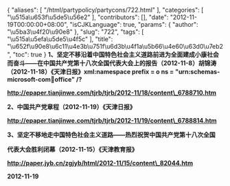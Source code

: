 {
    "aliases": [
        "/html/partypolicy/partycons/722.html"
    ],
    "categories": [
        "\u515a\u653f\u5de5\u56e2"
    ],
    "contributors": [],
    "date": "2012-11-19T00:00:00+08:00",
    "isCJKLanguage": true,
    "params": {
        "author": "\u5ba3\u4f20\u90e8"
    },
    "slug": "722",
    "tags": [
        "\u515a\u5efa\u5de5\u4f5c"
    ],
    "title": "\u652f\u90e8\u6c11\u4e3b\u751f\u6d3b\u4f1a\u5b66\u4e60\u63d0\u7eb2",
    "toc": true
}
**1、坚定不移沿着中国特色社会主义道路前进为全面建成小康社会而奋斗——在中国共产党第十八次全国代表大会上的报告（2012-11-8）胡锦涛（2012-11-18）《天津日报》xml:namespace prefix = o ns = "urn:schemas-microsoft-com:office:office" /?**

**http://epaper.tianjinwe.com/tjrb/tjrb/2012-11/18/content\_6788710.htm**

**2、中国共产党章程（2012-11-19）《天津日报》**

**http://epaper.tianjinwe.com/tjrb/tjrb/2012-11/19/content\_6788814.htm**

**3、坚定不移地走中国特色社会主义道路——热烈祝贺中国共产党第十八次全国**

**代表大会胜利闭幕（2012-11-15）《天津教育报》**

**http://paper.jyb.cn/zgjyb/html/2012-11/15/content\_82044.htm**

**2012-11-19**

 

